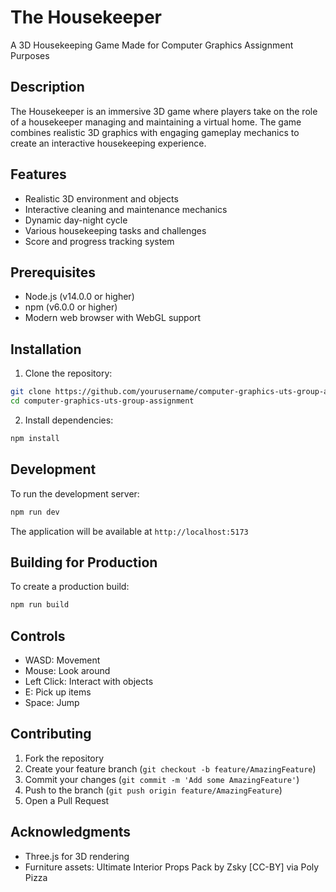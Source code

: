 # The Housekeeper

A 3D Housekeeping Game
Made for Computer Graphics Assignment Purposes

## Description

The Housekeeper is an immersive 3D game where players take on the role of a housekeeper managing and maintaining a virtual home. The game combines realistic 3D graphics with engaging gameplay mechanics to create an interactive housekeeping experience.

## Features

- Realistic 3D environment and objects
- Interactive cleaning and maintenance mechanics
- Dynamic day-night cycle
- Various housekeeping tasks and challenges
- Score and progress tracking system

## Prerequisites

- Node.js (v14.0.0 or higher)
- npm (v6.0.0 or higher)
- Modern web browser with WebGL support

## Installation

1. Clone the repository:

```bash
git clone https://github.com/yourusername/computer-graphics-uts-group-assignment.git
cd computer-graphics-uts-group-assignment
```

2. Install dependencies:

```bash
npm install
```

## Development

To run the development server:

```bash
npm run dev
```

The application will be available at `http://localhost:5173`

## Building for Production

To create a production build:

```bash
npm run build
```

## Controls

- WASD: Movement
- Mouse: Look around
- Left Click: Interact with objects
- E: Pick up items
- Space: Jump

## Contributing

1. Fork the repository
2. Create your feature branch (`git checkout -b feature/AmazingFeature`)
3. Commit your changes (`git commit -m 'Add some AmazingFeature'`)
4. Push to the branch (`git push origin feature/AmazingFeature`)
5. Open a Pull Request

## Acknowledgments

- Three.js for 3D rendering
- Furniture assets: Ultimate Interior Props Pack by Zsky [CC-BY] via Poly Pizza
